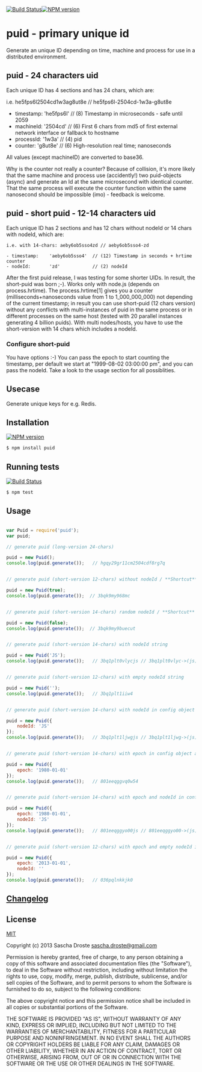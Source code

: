 [![Build Status](https://travis-ci.org/pid/puid.png)](https://travis-ci.org/pid/puid)[![NPM version](https://badge.fury.io/js/puid.png)](http://badge.fury.io/js/puid)

# puid - primary unique id

Generate an unique ID depending on time, machine and process for use in a distributed environment.


## puid - 24 characters uid

Each unique ID has 4 sections and has 24 chars, which are:

  i.e. he5fps6l2504cd1w3ag8ut8e // he5fps6l-2504cd-1w3a-g8ut8e
 
  - timestamp:    'he5fps6l'  // (8) Timestamp in microseconds - safe until 2059
  - machineId:    '2504cd'    // (6) First 6 chars from md5 of first external network interface or fallback to hostname
  - processId:    '1w3a'      // (4) pid
  - counter:      'g8ut8e'    // (6) High-resolution real time; nanoseconds

All values (except machineID) are converted to base36.

Why is the counter not really a counter? Because of collision, it's more likely that the same machine and process use (accidently!) two puid-objects (async) and generate an Id at the same microsecond with identical counter. That the same process will execute the counter function within the same nanosecond should be impossible (imo) - feedback is welcome.


## puid - short puid - 12-14 characters uid

Each unique ID has 2 sections and has 12 chars without nodeId or 14 chars with nodeId, which are:

    i.e. with 14-chars: aeby6ob5sso4zd // aeby6ob5sso4-zd

    - timestamp:    'aeby6ob5sso4'  // (12) Timestamp in seconds + hrtime counter
    - nodeId:       'zd'            // (2) nodeId

After the first puid release, I was testing for some shorter UIDs. In result, the short-puid was born ;-). Works only with node.js (depends on process.hrtime). The process.hrtime[1] gives you a counter (milliseconds+nanoseconds value from 1 to 1_000_000_000) not depending of the current timestamp; in result you can use short-puid (12 chars version) without any conflicts with multi-instances of puid in the same process or in different processes on the same host (tested with 20 parallel instances generating 4 billion puids). With multi nodes/hosts, you have to use the short-version with 14 chars which includes a nodeId.


### Configure short-puid

You have options :-) You can pass the epoch to start counting the timestamp, per default we start at "1999-08-02 03:00:00 pm", and you can pass the nodeId. Take a look to the usage section for all possiblities.


## Usecase

Generate unique keys for e.g. Redis.


## Installation
[![NPM version](https://badge.fury.io/js/puid.png)](http://badge.fury.io/js/puid)

```bash
$ npm install puid
```


## Running tests

[![Build Status](https://travis-ci.org/pid/puid.png)](https://travis-ci.org/pid/puid)

```bash
$ npm test
```


## Usage

```js

var Puid = require('puid');
var puid;

// generate puid (long-version 24-chars) 

puid = new Puid();
console.log(puid.generate());   // hgqy29gr11cm2504cdf8rg7q


// generate puid (short-version 12-chars) without nodeId / **Shortcut**

puid = new Puid(true);
console.log(puid.generate());  // 3bqk9my968mc


// generate puid (short-version 14-chars) random nodeId / **Shortcut**

puid = new Puid(false);
console.log(puid.generate());  // 3bqk9my9buecut


// generate puid (short-version 14-chars) with nodeId string

puid = new Puid('JS');
console.log(puid.generate());   // 3bq1plt0vlycjs // 3bq1plt0vlyc->(js)


// generate puid (short-version 12-chars) with empty nodeId string

puid = new Puid('');
console.log(puid.generate());   // 3bq1plt1iiw4


// generate puid (short-version 14-chars) with nodeId in config object

puid = new Puid({
    nodeId: 'JS'
});
console.log(puid.generate());   // 3bq1plt1ljwgjs // 3bq1plt1ljwg->(js)


// generate puid (short-version 14-chars) with epoch in config object and random nodeId

puid = new Puid({
    epoch: '1980-01-01'
});
console.log(puid.generate());   // 801eeqggvq0w54


// generate puid (short-version 14-chars) with epoch and nodeId in config object

puid = new Puid({
    epoch: '1980-01-01',
    nodeId: 'JS'
});
console.log(puid.generate());   // 801eeqggyo00js // 801eeqggyo00->(js)


// generate puid (short-version 12-chars) with epoch and empty nodeId in config object

puid = new Puid({
    epoch: '2013-01-01',
    nodeId: ''
});
console.log(puid.generate());   // 036pqlnkkjk0


```


## [Changelog](https://raw.github.com/pid/puid/master/Changelog)

## License

[MIT](https://raw.github.com/pid/puid/master/LICENCE)

Copyright (c) 2013 Sascha Droste <sascha.droste@gmail.com>

Permission is hereby granted, free of charge, to any person obtaining a copy
of this software and associated documentation files (the "Software"), to deal
in the Software without restriction, including without limitation the rights
to use, copy, modify, merge, publish, distribute, sublicense, and/or sell
copies of the Software, and to permit persons to whom the Software is
furnished to do so, subject to the following conditions:

The above copyright notice and this permission notice shall be included in
all copies or substantial portions of the Software.

THE SOFTWARE IS PROVIDED "AS IS", WITHOUT WARRANTY OF ANY KIND, EXPRESS OR
IMPLIED, INCLUDING BUT NOT LIMITED TO THE WARRANTIES OF MERCHANTABILITY,
FITNESS FOR A PARTICULAR PURPOSE AND NONINFRINGEMENT. IN NO EVENT SHALL THE
AUTHORS OR COPYRIGHT HOLDERS BE LIABLE FOR ANY CLAIM, DAMAGES OR OTHER
LIABILITY, WHETHER IN AN ACTION OF CONTRACT, TORT OR OTHERWISE, ARISING FROM,
OUT OF OR IN CONNECTION WITH THE SOFTWARE OR THE USE OR OTHER DEALINGS IN
THE SOFTWARE.

